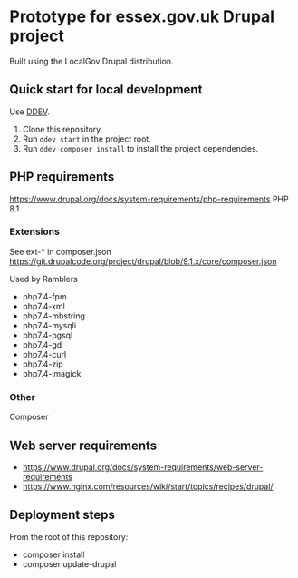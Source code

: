 # Prototype for essex.gov.uk Drupal project

Built using the LocalGov Drupal distribution.

## Quick start for local development
Use [DDEV](https://ddev.readthedocs.io/en/latest/users/install/ddev-installation/).

1. Clone this repository.
2. Run `ddev start` in the project root.
3. Run `ddev composer install` to install the project dependencies.

## PHP requirements
https://www.drupal.org/docs/system-requirements/php-requirements
PHP 8.1

### Extensions
See ext-* in composer.json
https://git.drupalcode.org/project/drupal/blob/9.1.x/core/composer.json

Used by Ramblers
* php7.4-fpm
* php7.4-xml
* php7.4-mbstring
* php7.4-mysqli
* php7.4-pgsql
* php7.4-gd
* php7.4-curl
* php7.4-zip
* php7.4-imagick

### Other
Composer

## Web server requirements
* https://www.drupal.org/docs/system-requirements/web-server-requirements
* https://www.nginx.com/resources/wiki/start/topics/recipes/drupal/

## Deployment steps
From the root of this repository:
* composer install
* composer update-drupal
